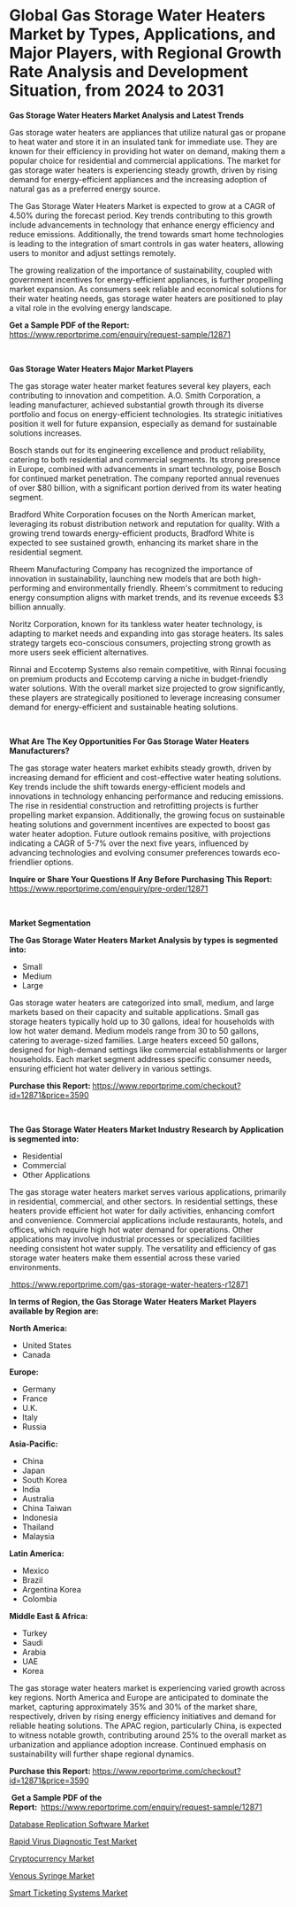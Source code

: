 <p><h1>Global Gas Storage Water Heaters Market by Types, Applications, and Major Players, with Regional Growth Rate Analysis and Development Situation, from 2024 to 2031</h1></p><p><strong>Gas Storage Water Heaters Market Analysis and Latest Trends</strong></p>
<p><p>Gas storage water heaters are appliances that utilize natural gas or propane to heat water and store it in an insulated tank for immediate use. They are known for their efficiency in providing hot water on demand, making them a popular choice for residential and commercial applications. The market for gas storage water heaters is experiencing steady growth, driven by rising demand for energy-efficient appliances and the increasing adoption of natural gas as a preferred energy source.</p><p>The Gas Storage Water Heaters Market is expected to grow at a CAGR of 4.50% during the forecast period. Key trends contributing to this growth include advancements in technology that enhance energy efficiency and reduce emissions. Additionally, the trend towards smart home technologies is leading to the integration of smart controls in gas water heaters, allowing users to monitor and adjust settings remotely.</p><p>The growing realization of the importance of sustainability, coupled with government incentives for energy-efficient appliances, is further propelling market expansion. As consumers seek reliable and economical solutions for their water heating needs, gas storage water heaters are positioned to play a vital role in the evolving energy landscape.</p></p>
<p><strong>Get a Sample PDF of the Report:&nbsp;</strong> <a href="https://www.reportprime.com/enquiry/request-sample/12871">https://www.reportprime.com/enquiry/request-sample/12871</a></p>
<p>&nbsp;</p>
<p><strong>Gas Storage Water Heaters Major Market Players</strong></p>
<p><p>The gas storage water heater market features several key players, each contributing to innovation and competition. A.O. Smith Corporation, a leading manufacturer, achieved substantial growth through its diverse portfolio and focus on energy-efficient technologies. Its strategic initiatives position it well for future expansion, especially as demand for sustainable solutions increases.</p><p>Bosch stands out for its engineering excellence and product reliability, catering to both residential and commercial segments. Its strong presence in Europe, combined with advancements in smart technology, poise Bosch for continued market penetration. The company reported annual revenues of over $80 billion, with a significant portion derived from its water heating segment.</p><p>Bradford White Corporation focuses on the North American market, leveraging its robust distribution network and reputation for quality. With a growing trend towards energy-efficient products, Bradford White is expected to see sustained growth, enhancing its market share in the residential segment.</p><p>Rheem Manufacturing Company has recognized the importance of innovation in sustainability, launching new models that are both high-performing and environmentally friendly. Rheem's commitment to reducing energy consumption aligns with market trends, and its revenue exceeds $3 billion annually.</p><p>Noritz Corporation, known for its tankless water heater technology, is adapting to market needs and expanding into gas storage heaters. Its sales strategy targets eco-conscious consumers, projecting strong growth as more users seek efficient alternatives.</p><p>Rinnai and Eccotemp Systems also remain competitive, with Rinnai focusing on premium products and Eccotemp carving a niche in budget-friendly water solutions. With the overall market size projected to grow significantly, these players are strategically positioned to leverage increasing consumer demand for energy-efficient and sustainable heating solutions.</p></p>
<p>&nbsp;</p>
<p><strong>What Are The Key Opportunities For Gas Storage Water Heaters Manufacturers?</strong></p>
<p><p>The gas storage water heaters market exhibits steady growth, driven by increasing demand for efficient and cost-effective water heating solutions. Key trends include the shift towards energy-efficient models and innovations in technology enhancing performance and reducing emissions. The rise in residential construction and retrofitting projects is further propelling market expansion. Additionally, the growing focus on sustainable heating solutions and government incentives are expected to boost gas water heater adoption. Future outlook remains positive, with projections indicating a CAGR of 5-7% over the next five years, influenced by advancing technologies and evolving consumer preferences towards eco-friendlier options.</p></p>
<p><strong>Inquire or Share Your Questions If Any Before Purchasing This Report:</strong> <a href="https://www.reportprime.com/enquiry/pre-order/12871">https://www.reportprime.com/enquiry/pre-order/12871</a></p>
<p>&nbsp;</p>
<p><strong>Market Segmentation</strong></p>
<p><strong>The Gas Storage Water Heaters Market Analysis by types is segmented into:</strong></p>
<p><ul><li>Small</li><li>Medium</li><li>Large</li></ul></p>
<p><p>Gas storage water heaters are categorized into small, medium, and large markets based on their capacity and suitable applications. Small gas storage heaters typically hold up to 30 gallons, ideal for households with low hot water demand. Medium models range from 30 to 50 gallons, catering to average-sized families. Large heaters exceed 50 gallons, designed for high-demand settings like commercial establishments or larger households. Each market segment addresses specific consumer needs, ensuring efficient hot water delivery in various settings.</p></p>
<p><strong>Purchase this Report:&nbsp;</strong><a href="https://www.reportprime.com/checkout?id=12871&price=3590">https://www.reportprime.com/checkout?id=12871&price=3590</a></p>
<p>&nbsp;</p>
<p><strong>The Gas Storage Water Heaters Market Industry Research by Application is segmented into:</strong></p>
<p><ul><li>Residential</li><li>Commercial</li><li>Other Applications</li></ul></p>
<p><p>The gas storage water heaters market serves various applications, primarily in residential, commercial, and other sectors. In residential settings, these heaters provide efficient hot water for daily activities, enhancing comfort and convenience. Commercial applications include restaurants, hotels, and offices, which require high hot water demand for operations. Other applications may involve industrial processes or specialized facilities needing consistent hot water supply. The versatility and efficiency of gas storage water heaters make them essential across these varied environments.</p></p>
<p><a href="https://www.reportprime.com/gas-storage-water-heaters-r12871">&nbsp;https://www.reportprime.com/gas-storage-water-heaters-r12871</a></p>
<p><strong>In terms of Region, the Gas Storage Water Heaters Market Players available by Region are:</strong></p>
<p>
    <p> <strong> North America: </strong>
        <ul>
            <li>United States</li>
            <li>Canada</li>
        </ul>
        </p> 
    <p> <strong> Europe: </strong>
        <ul>
            <li>Germany</li>
            <li>France</li>
            <li>U.K.</li>
            <li>Italy</li>
            <li>Russia</li>
        </ul>
        </p> 
    <p> <strong> Asia-Pacific: </strong>
        <ul>
            <li>China</li>
            <li>Japan</li>
            <li>South Korea</li>
            <li>India</li>
            <li>Australia</li>
            <li>China Taiwan</li>
            <li>Indonesia</li>
            <li>Thailand</li>
            <li>Malaysia</li>
        </ul>
        </p> 
    <p> <strong> Latin America: </strong>
        <ul>
            <li>Mexico</li>
            <li>Brazil</li>
            <li>Argentina Korea</li>
            <li>Colombia</li>
        </ul>
        </p> 
    <p> <strong> Middle East & Africa: </strong>
        <ul>
            <li>Turkey</li>
            <li>Saudi</li>
            <li>Arabia</li>
            <li>UAE</li>
            <li>Korea</li>
        </ul>
    </p>
    </p>
<p><p>The gas storage water heaters market is experiencing varied growth across key regions. North America and Europe are anticipated to dominate the market, capturing approximately 35% and 30% of the market share, respectively, driven by rising energy efficiency initiatives and demand for reliable heating solutions. The APAC region, particularly China, is expected to witness notable growth, contributing around 25% to the overall market as urbanization and appliance adoption increase. Continued emphasis on sustainability will further shape regional dynamics.</p></p>
<p><strong>Purchase this Report: </strong><a href="https://www.reportprime.com/checkout?id=12871&price=3590">https://www.reportprime.com/checkout?id=12871&price=3590</a></p>
<p>&nbsp;<strong>Get a Sample PDF of the Report:&nbsp;&nbsp;</strong><a href="https://www.reportprime.com/enquiry/request-sample/12871">https://www.reportprime.com/enquiry/request-sample/12871</a></p>
<p><strong></strong></p>
<p><p><a href="https://medium.com/@richard.james09789/mapping-the-database-replication-software-market-trends-challenges-and-breakthroughs-2024-2031-d307779de057">Database Replication Software Market</a></p><p><a href="https://issuu.com/reportprime-2/docs/rapid-virus-diagnostic-test-market-_325080fda058d1">Rapid Virus Diagnostic Test Market</a></p><p><a href="https://www.linkedin.com/pulse/cryptocurrency-market-evolution-global-trends-regional-dynamics-ei62f?trackingId=AL%2FfsJblQ2e%2Bw0Uij%2Ff72A%3D%3D">Cryptocurrency Market</a></p><p><a href="https://issuu.com/reportprime-2/docs/venous-syringe-market-size-2030.ppt_fbed24a8dbeded">Venous Syringe Market</a></p><p><a href="https://www.linkedin.com/pulse/smart-ticketing-systems-industry-analysis-report-its-market-size-fpdbf?trackingId=HASq7co5SbWiHJg0GptEmQ%3D%3D">Smart Ticketing Systems Market</a></p></p>